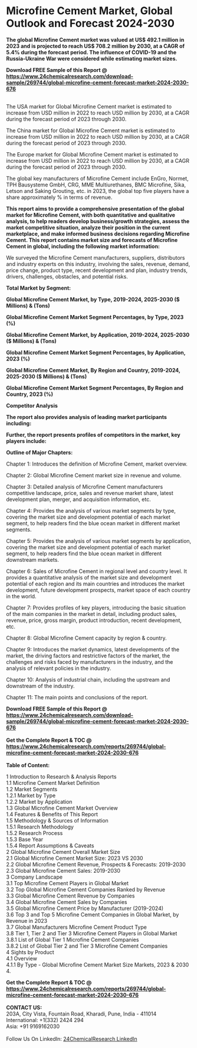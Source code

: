 <h1>Microfine Cement Market, Global Outlook and Forecast 2024-2030</h1><p><strong>The global Microfine Cement market was valued at US$ 492.1 million in 2023 and is projected to reach US$ 708.2 million by 2030, at a CAGR of 5.4% during the forecast period. The influence of COVID-19 and the Russia-Ukraine War were considered while estimating market sizes.</strong></p><p>
</p><p></p><div><b>Download FREE Sample of this Report @ 
            <a href="https://www.24chemicalresearch.com/download-sample/269744/global-microfine-cement-forecast-market-2024-2030-676">
            https://www.24chemicalresearch.com/download-sample/269744/global-microfine-cement-forecast-market-2024-2030-676</a></b></div><br><p>
</p><p>The USA market for Global Microfine Cement market is estimated to increase from USD million in 2022 to reach USD million by 2030, at a CAGR during the forecast period of 2023 through 2030.</p><p>
</p><p>The China market for Global Microfine Cement market is estimated to increase from USD million in 2022 to reach USD million by 2030, at a CAGR during the forecast period of 2023 through 2030.</p><p>
</p><p>The Europe market for Global Microfine Cement market is estimated to increase from USD million in 2022 to reach USD million by 2030, at a CAGR during the forecast period of 2023 through 2030.</p><p>
</p><p>The global key manufacturers of Microfine Cement include EnGro, Normet, TPH Bausysteme GmbH, CRG, MME Multiurethanes, BMC Microfine, Sika, Letson and Saking Grouting, etc. in 2023, the global top five players have a share approximately % in terms of revenue.</p><p>
<strong>This report aims to provide a comprehensive presentation of the global market for Microfine Cement, with both quantitative and qualitative analysis, to help readers develop business/growth strategies, assess the market competitive situation, analyze their position in the current marketplace, and make informed business decisions regarding Microfine Cement. This report contains market size and forecasts of Microfine Cement in global, including the following market information:</strong></p><p>
</p><p>
</p><p>We surveyed the Microfine Cement manufacturers, suppliers, distributors and industry experts on this industry, involving the sales, revenue, demand, price change, product type, recent development and plan, industry trends, drivers, challenges, obstacles, and potential risks.</p><p>
<strong>Total Market by Segment:</strong></p><p>
<strong>Global Microfine Cement Market, by Type, 2019-2024, 2025-2030 ($ Millions) &amp; (Tons)</strong></p><p>
<strong>Global Microfine Cement Market Segment Percentages, by Type, 2023 (%)</strong></p><p>
</p><p>
<strong>Global Microfine Cement Market, by Application, 2019-2024, 2025-2030 ($ Millions) &amp; (Tons)</strong></p><p>
<strong>Global Microfine Cement Market Segment Percentages, by Application, 2023 (%)</strong></p><p>
</p><p>
<strong>Global Microfine Cement Market, By Region and Country, 2019-2024, 2025-2030 ($ Millions) &amp; (Tons)</strong></p><p>
<strong>Global Microfine Cement Market Segment Percentages, By Region and Country, 2023 (%)</strong></p><p>
</p><p>
<strong>Competitor Analysis</strong></p><p>
<strong>The report also provides analysis of leading market participants including:</strong></p><p>
</p><p>
<strong>Further, the report presents profiles of competitors in the market, key players include:</strong></p><p>
</p><p>
<strong>Outline of Major Chapters:</strong></p><p>
</p><p>Chapter 1: Introduces the definition of Microfine Cement, market overview.</p><p>
Chapter 2: Global Microfine Cement market size in revenue and volume.</p><p>
Chapter 3: Detailed analysis of Microfine Cement manufacturers competitive landscape, price, sales and revenue market share, latest development plan, merger, and acquisition information, etc.</p><p>
Chapter 4: Provides the analysis of various market segments by type, covering the market size and development potential of each market segment, to help readers find the blue ocean market in different market segments.</p><p>
Chapter 5: Provides the analysis of various market segments by application, covering the market size and development potential of each market segment, to help readers find the blue ocean market in different downstream markets.</p><p>
Chapter 6: Sales of Microfine Cement in regional level and country level. It provides a quantitative analysis of the market size and development potential of each region and its main countries and introduces the market development, future development prospects, market space of each country in the world.</p><p>
Chapter 7: Provides profiles of key players, introducing the basic situation of the main companies in the market in detail, including product sales, revenue, price, gross margin, product introduction, recent development, etc.</p><p>
Chapter 8: Global Microfine Cement capacity by region &amp; country.</p><p>
Chapter 9: Introduces the market dynamics, latest developments of the market, the driving factors and restrictive factors of the market, the challenges and risks faced by manufacturers in the industry, and the analysis of relevant policies in the industry.</p><p>
Chapter 10: Analysis of industrial chain, including the upstream and downstream of the industry.</p><p>
Chapter 11: The main points and conclusions of the report.</p><div><b>Download FREE Sample of this Report @ 
            <a href="https://www.24chemicalresearch.com/download-sample/269744/global-microfine-cement-forecast-market-2024-2030-676">
            https://www.24chemicalresearch.com/download-sample/269744/global-microfine-cement-forecast-market-2024-2030-676</a></b></div><br><div><b>Get the Complete Report & TOC @ 
            <a href="https://www.24chemicalresearch.com/reports/269744/global-microfine-cement-forecast-market-2024-2030-676">
            https://www.24chemicalresearch.com/reports/269744/global-microfine-cement-forecast-market-2024-2030-676</a></b></div><br>
            <b>Table of Content:</b><p>1 Introduction to Research & Analysis Reports<br />
    1.1 Microfine Cement Market Definition<br />
    1.2 Market Segments<br />
        1.2.1 Market by Type<br />
        1.2.2 Market by Application<br />
    1.3 Global Microfine Cement Market Overview<br />
    1.4 Features & Benefits of This Report<br />
    1.5 Methodology & Sources of Information<br />
        1.5.1 Research Methodology<br />
        1.5.2 Research Process<br />
        1.5.3 Base Year<br />
        1.5.4 Report Assumptions & Caveats<br />
2 Global Microfine Cement Overall Market Size<br />
    2.1 Global Microfine Cement Market Size: 2023 VS 2030<br />
    2.2 Global Microfine Cement Revenue, Prospects & Forecasts: 2019-2030<br />
    2.3 Global Microfine Cement Sales: 2019-2030<br />
3 Company Landscape<br />
    3.1 Top Microfine Cement Players in Global Market<br />
    3.2 Top Global Microfine Cement Companies Ranked by Revenue<br />
    3.3 Global Microfine Cement Revenue by Companies<br />
    3.4 Global Microfine Cement Sales by Companies<br />
    3.5 Global Microfine Cement Price by Manufacturer (2019-2024)<br />
    3.6 Top 3 and Top 5 Microfine Cement Companies in Global Market, by Revenue in 2023<br />
    3.7 Global Manufacturers Microfine Cement Product Type<br />
    3.8 Tier 1, Tier 2 and Tier 3 Microfine Cement Players in Global Market<br />
        3.8.1 List of Global Tier 1 Microfine Cement Companies<br />
        3.8.2 List of Global Tier 2 and Tier 3 Microfine Cement Companies<br />
4 Sights by Product<br />
    4.1 Overview<br />
        4.1.1 By Type - Global Microfine Cement Market Size Markets, 2023 & 2030<br />
        4.</p><div><b>Get the Complete Report & TOC @ 
            <a href="https://www.24chemicalresearch.com/reports/269744/global-microfine-cement-forecast-market-2024-2030-676">
            https://www.24chemicalresearch.com/reports/269744/global-microfine-cement-forecast-market-2024-2030-676</a></b></div><br><b>CONTACT US:</b><br>
            203A, City Vista, Fountain Road, Kharadi, Pune, India - 411014<br>
            International: +1(332) 2424 294<br>
            Asia: +91 9169162030 <br><br>
            Follow Us On LinkedIn: <a href="https://www.linkedin.com/company/24chemicalresearch/">24ChemicalResearch LinkedIn</a>